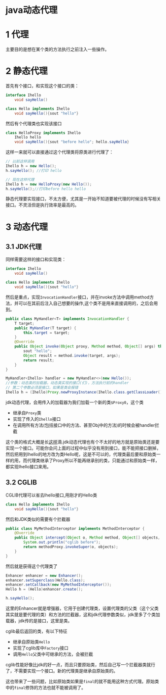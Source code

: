 # java动态代理
# 1 代理
主要目的是想在某个类的方法执行之前注入一些操作。
# 2 静态代理
首先有个接口，和实现这个接口的类：
```java
interface Ihello
    void sayHello()

class Hello implements Ihello
    void sayHello(){sout "hello"}
```
然后有个代理类也实现该接口
```java
class HelloProxy implements Ihello
    Ihello hello
    void sayHello(){sout "before hello"; hello.sayHello}
```
这样一来就可以直接通过这个代理类将原类进行代理了：
```java
// 以前这样调用
Ihello h = new Hello();
h.sayHello(); //打印 hello

// 现在这样代理
Ihello h = new HelloProxy(new Hello());
h.sayHello();//打印before hello hello
```
静态代理要实现接口，不太方便，尤其是一开始不知道要被代理的时候没有写相关接口。不灵活但是执行效率是最高的。
# 3 动态代理
## 3.1 JDK代理
同样需要这样的接口和实现类：
```java
interface Ihello
    void sayHello()

class Hello implements Ihello
    void sayHello(){sout "hello"}
```
然后是重点，实现`InvocationHandler`接口，并在invoke方法中调用method方法，并可以在其前后注入自己想要的操作,这个类不是用来直接调用的，之后会用到。
```java
public class MyHandler<T> implements InvocationHandler {
    T target;
    public MyHandler(T target) {
        this.target = target;
    }
    @Override
    public Object invoke(Object proxy, Method method, Object[] args) throws Throwable {
        sout "hello";
        Object result = method.invoke(target, args);
        return result;
    }
}
```
```java
MyHandler<Ihello> handler = new MyHandler<>(new Hello());
//参数：动态类的加载器，动态类实现的接口(们)，方法执行前的handler
// 第二个参数必须是接口，如果是类会报错
Ihello h = (Ihello)Proxy.newProxyInstance(Ihello.class.getClassLoader(), new Class[]{Ihello.class}, handler);
```
jdk动态代理，会用传入的加载器为我们加载一个新的类`$Proxy0`，这个类
- 继承自`Proxy`类
- 实现了传入的`Ihello`接口
- 在调用所有方法(包括接口中的方法、甚至Obj中的方法)的时候会被handler拦截

这个类的格式大概是长[这样](code/$Proxy0.java)滴.jdk动态代理也有个不太好的地方就是原始类还是要实现一个接口。可能你会问上面的过程中似乎没有用到接口，能不能把接口删掉，然后把用到Ihello的地方改为类Hello呢，这是不可以的，代理类最后要和原始类一样的用，而代理类继承了Proxy所以不能再继承别的类，只能通过和原始类一样，都实现Ihello接口来用。
## 3.2 CGLIB
CGLIB代理可以省去Ihello接口,用刚才的Hello类
```java
class Hello implements Ihello
    void sayHello(){sout "hello"}
```
然后和JDK类似的需要有个拦截器
```java
public class MyMethodInterceptor implements MethodInterceptor {
    @Override
    public Object intercept(Object o, Method method, Object[] objects, MethodProxy methodProxy) throws Throwable {
        System.out.println("cglib before");
        return methodProxy.invokeSuper(o, objects);
    }
}
```
然后就是获得这个代理类了
```java
Enhancer enhancer = new Enhancer();
enhancer.setSuperclass(Hello.class);
enhancer.setCallback(new MyMethodInterceptor());
Hello h = (Hello)enhancer.create();

h.sayHello();
```
这里的Enhancer就是增强器，它用于创建代理类，设置代理类的父类（这个父类其实就是要代理的类）和方法的拦截器，这和jdk代理参数类似，jdk里多了个类加载器，jdk传的是接口，这里是类。

cglib最后返回的类，有以下特征
- 继承自原始类`Hello`
- 实现了cglib库中`Factory`接口
- 调用`Hello`父类中可继承的方法，会被拦截

cglib性能好像比jdk的好一点，而且只要原始类，然后自己写一个拦截器类就行了，不需要实现一个接口。新的代理类是继承自原始类的。

这也带来了一些问题，比如原始类如果是`final`的就不能用这种方式代理。原始类中的`final`修饰的方法也就不能被调用了。